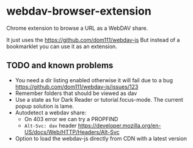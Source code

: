 # webdav-browser-extension
Chrome extension to browse a URL as a WebDAV share.

It just uses the https://github.com/dom111/webdav-js
But instead of a bookmarklet you can use it as an extension.

## TODO and known problems
* You need a dir listing enabled otherwise it will fail due to a bug https://github.com/dom111/webdav-js/issues/123
* Remember folders that should be viewed as dav
* Use a state as for Dark Reader or tutorial.focus-mode. The current popup solution is lame.
* Autodetect a webdav share:
  * On 403 error we can try a PROPFIND
  * `Alt-Svc: dav` header https://developer.mozilla.org/en-US/docs/Web/HTTP/Headers/Alt-Svc
* Option to load the webdav-js directly from CDN with a latest version

